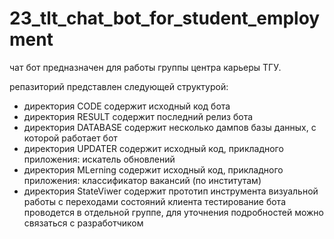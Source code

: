 # 23_tlt_chat_bot_for_student_employment

чат бот предназначен для работы группы центра карьеры ТГУ.

репазиторий представлен следующей структурой:
* директория CODE содержит исходный код бота
* директория RESULT содержит последний релиз бота
* директория DATABASE содержит несколько дампов базы данных, с которой работает бот
* директория UPDATER содержит исходный код, прикладного приложения: искатель обновлений
* директория MLerning содержит исходный код, прикладного приложения: классификатор вакансий (по институтам)
* директория StateViwer содержит прототип инструмента визуальной работы с переходами состояний клиента
тестирование бота проводется в отдельной группе, для уточнения подробностей можно связаться с разработчиком